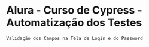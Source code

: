 # Alura - Curso de Cypress - Automatização dos Testes

```Validação dos Campos na Tela de Login e do Password```
